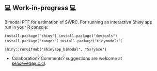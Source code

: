 ## :computer: Work-in-progress :computer:
Bimodal PTF for estimation of SWRC. For running an interactive Shiny app run in your R console:

`install.package("shiny") install.package("devtools")`
`install.package("ranger")`
`install.package("tidymodels")`

`shiny::runGitHub("shinyapp_bimodal", "Saryace")`

* Colaboration? Comments? suggestions are welcome at seaceved@uc.cl.



